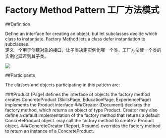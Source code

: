 # Factory Method Pattern 工厂方法模式
##Definition

Define an interface for creating an object, but let subclasses decide which class to instantiate. Factory Method lets a class defer instantiation to subclasses.
<br>定义一个用于创建对象的接口，让子类决定实例化哪一个类。工厂方法使一个类的实例化延迟到其子类。

![](https://github.com/QianMo/Unity-Design-Pattern/blob/master/UML_Picture/factory.gif)


##Participants

The classes and objects participating in this pattern are:

###Product  (Page)
defines the interface of objects the factory method creates
ConcreteProduct  (SkillsPage, EducationPage, ExperiencePage)
implements the Product interface
###Creator  (Document)
declares the factory method, which returns an object of type Product. Creator may also define a default implementation of the factory method that returns a default ConcreteProduct object.
may call the factory method to create a Product object.
###ConcreteCreator  (Report, Resume)
overrides the factory method to return an instance of a ConcreteProduct.

